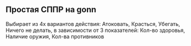 ## Простая СППР на gonn
Выбирает из 4х вариантов действия: Атоковать, Красться, Убегать, Ничего не делать, в зависимости от 3 показателей: Кол-во здоровья, Наличие оружия, Кол-ва противников